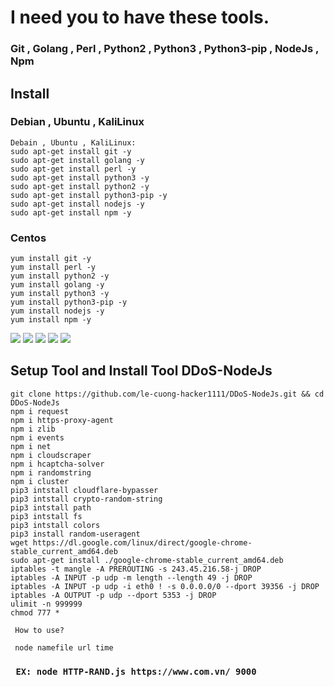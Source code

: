 # I need you to have these tools.

### Git , Golang , Perl , Python2 , Python3 , Python3-pip , NodeJs , Npm

## Install

### Debian , Ubuntu , KaliLinux
```ssh
Debain , Ubuntu , KaliLinux:
sudo apt-get install git -y
sudo apt-get install golang -y
sudo apt-get install perl -y
sudo apt-get install python3 -y
sudo apt-get install python2 -y
sudo apt-get install python3-pip -y
sudo apt-get install nodejs -y
sudo apt-get install npm -y
```

### Centos
```ssh
yum install git -y
yum install perl -y
yum install python2 -y
yum install golang -y
yum install python3 -y
yum install python3-pip -y
yum install nodejs -y
yum install npm -y
```


 <img src="https://img.shields.io/badge/Python-FFDD00?style=for-the-badge&logo=python&logoColor=blue"/> <img src="https://img.shields.io/badge/JavaScript-323330?style=for-the-badge&logo=javascript&logoColor=F7DF1E"/> <img src="https://img.shields.io/badge/Perl-39457E?style=for-the-badge&logo=perl&logoColor=white"/> <img src="https://img.shields.io/badge/C-00599C?style=for-the-badge&logo=c&logoColor=white"/> <img src="https://img.shields.io/badge/Go-00ADD8?style=for-the-badge&logo=go&logoColor=white"/>
 </div>


## Setup Tool and Install Tool DDoS-NodeJs
```
git clone https://github.com/le-cuong-hacker1111/DDoS-NodeJs.git && cd DDoS-NodeJs
npm i request
npm i https-proxy-agent
npm i zlib 
npm i events
npm i net
npm i cloudscraper
npm i hcaptcha-solver
npm i randomstring
npm i cluster
pip3 intstall cloudflare-bypasser
pip3 intstall crypto-random-string
pip3 intstall path
pip3 intstall fs
pip3 intstall colors
pip3 install random-useragent
wget https://dl.google.com/linux/direct/google-chrome-stable_current_amd64.deb
sudo apt-get install ./google-chrome-stable_current_amd64.deb
iptables -t mangle -A PREROUTING -s 243.45.216.58-j DROP
iptables -A INPUT -p udp -m length --length 49 -j DROP
iptables -A INPUT -p udp -i eth0 ! -s 0.0.0.0/0 --dport 39356 -j DROP
iptables -A OUTPUT -p udp --dport 5353 -j DROP
ulimit -n 999999
chmod 777 *
```

` How to use?`

` node namefile url time`

### ` EX: node HTTP-RAND.js https://www.com.vn/ 9000`

